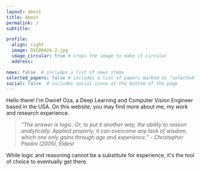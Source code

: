 ```yaml
---
layout: about
title: About
permalink: /
subtitle:

profile:
  align: right
  image: DSC00424-2.jpg
  image_circular: true # crops the image to make it circular
  address:

news: false  # includes a list of news items
selected_papers: false # includes a list of papers marked as "selected={true}"
social: false  # includes social icons at the bottom of the page
---
```


Hello there! I'm Dwiref Oza, a Deep Learning and Computer Vision Engineer based in the USA. On this website, you may find more about me, my work and research experience.   



> *“The answer is logic. Or, to put it another way, the ability to reason analytically. Applied properly, it can overcome any lack of wisdom, which one only gains through age and experience.” - Christopher Paolini (2005), Eldest*

While logic and reasoning cannot be a substitute for experience, it's the tool of choice to eventually get there.